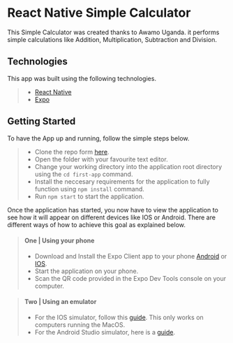 # React Native Simple Calculator

This Simple Calculator was created thanks to Awamo Uganda. it performs simple calculations like Addition, Multiplication, Subtraction and Division.

## Technologies
This app was built using the following technologies.
> - [React Native](https://facebook.github.io/react-native/)
> - [Expo](https://expo.io/)

## Getting Started

To have the App up and running, follow the simple steps below.

> - Clone the repo form [here](https://github.com/JamesMudidi/React-Native.git).
> - Open the folder with your favourite text editor.
> - Change your working directory into the application root directory using the ```cd first-app``` command.
> - Install the neccesary requirements for the application to fully function using ```npm install``` command.
> - Run ```npm start``` to start the application.

Once the application has started, you now have to view the application to see how it will appear on different devices like IOS or Android. There are different ways of how to achieve this goal as explained below.

> #### One | Using your phone
> - Download and Install the Expo Client app to your phone [Android](https://play.google.com/store/apps/details?id=host.exp.exponent&referrer=www) or [IOS](https://apps.apple.com/app/apple-store/id982107779).
> - Start the application on your phone.
> - Scan the QR code provided in the Expo Dev Tools console on your computer.

> #### Two | Using an emulator
> - For the IOS simulator, follow this [guide](https://docs.expo.io/versions/v36.0.0/workflow/ios-simulator/). This only works on computers running the MacOS.
> - For the Android Studio simulator, here is a [guide](https://docs.expo.io/versions/v36.0.0/workflow/android-studio-emulator/).
